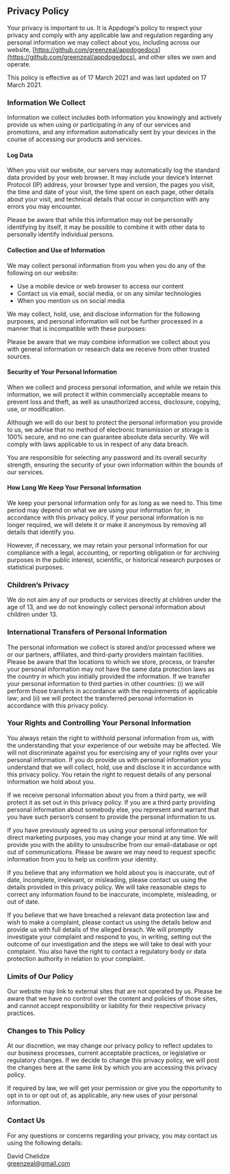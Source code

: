 Privacy Policy
--------------

Your privacy is important to us. It is Appdoge's policy to respect your
privacy and comply with any applicable law and regulation regarding any
personal information we may collect about you, including across our
website,
[https://github.com/greenzeal/appdogedocs](https://github.com/greenzeal/appdogedocs),
and other sites we own and operate.

This policy is effective as of 17 March 2021 and was last updated on 17
March 2021.

### Information We Collect

Information we collect includes both information you knowingly and
actively provide us when using or participating in any of our services
and promotions, and any information automatically sent by your devices
in the course of accessing our products and services.

#### Log Data

When you visit our website, our servers may automatically log the
standard data provided by your web browser. It may include your device’s
Internet Protocol (IP) address, your browser type and version, the pages
you visit, the time and date of your visit, the time spent on each page,
other details about your visit, and technical details that occur in
conjunction with any errors you may encounter.

Please be aware that while this information may not be personally
identifying by itself, it may be possible to combine it with other data
to personally identify individual persons.

#### Collection and Use of Information

We may collect personal information from you when you do any of the
following on our website:

-   Use a mobile device or web browser to access our content
-   Contact us via email, social media, or on any similar technologies
-   When you mention us on social media

We may collect, hold, use, and disclose information for the following
purposes, and personal information will not be further processed in a
manner that is incompatible with these purposes:

Please be aware that we may combine information we collect about you
with general information or research data we receive from other trusted
sources.

#### Security of Your Personal Information

When we collect and process personal information, and while we retain
this information, we will protect it within commercially acceptable
means to prevent loss and theft, as well as unauthorized access,
disclosure, copying, use, or modification.

Although we will do our best to protect the personal information you
provide to us, we advise that no method of electronic transmission or
storage is 100% secure, and no one can guarantee absolute data security.
We will comply with laws applicable to us in respect of any data breach.

You are responsible for selecting any password and its overall security
strength, ensuring the security of your own information within the
bounds of our services.

#### How Long We Keep Your Personal Information

We keep your personal information only for as long as we need to. This
time period may depend on what we are using your information for, in
accordance with this privacy policy. If your personal information is no
longer required, we will delete it or make it anonymous by removing all
details that identify you.

However, if necessary, we may retain your personal information for our
compliance with a legal, accounting, or reporting obligation or for
archiving purposes in the public interest, scientific, or historical
research purposes or statistical purposes.

### Children’s Privacy

We do not aim any of our products or services directly at children under
the age of 13, and we do not knowingly collect personal information
about children under 13.

### International Transfers of Personal Information

The personal information we collect is stored and/or processed where we
or our partners, affiliates, and third-party providers maintain
facilities. Please be aware that the locations to which we store,
process, or transfer your personal information may not have the same
data protection laws as the country in which you initially provided the
information. If we transfer your personal information to third parties
in other countries: (i) we will perform those transfers in accordance
with the requirements of applicable law; and (ii) we will protect the
transferred personal information in accordance with this privacy policy.

### Your Rights and Controlling Your Personal Information

You always retain the right to withhold personal information from us,
with the understanding that your experience of our website may be
affected. We will not discriminate against you for exercising any of
your rights over your personal information. If you do provide us with
personal information you understand that we will collect, hold, use and
disclose it in accordance with this privacy policy. You retain the right
to request details of any personal information we hold about you.

If we receive personal information about you from a third party, we will
protect it as set out in this privacy policy. If you are a third party
providing personal information about somebody else, you represent and
warrant that you have such person’s consent to provide the personal
information to us.

If you have previously agreed to us using your personal information for
direct marketing purposes, you may change your mind at any time. We will
provide you with the ability to unsubscribe from our email-database or
opt out of communications. Please be aware we may need to request
specific information from you to help us confirm your identity.

If you believe that any information we hold about you is inaccurate, out
of date, incomplete, irrelevant, or misleading, please contact us using
the details provided in this privacy policy. We will take reasonable
steps to correct any information found to be inaccurate, incomplete,
misleading, or out of date.

If you believe that we have breached a relevant data protection law and
wish to make a complaint, please contact us using the details below and
provide us with full details of the alleged breach. We will promptly
investigate your complaint and respond to you, in writing, setting out
the outcome of our investigation and the steps we will take to deal with
your complaint. You also have the right to contact a regulatory body or
data protection authority in relation to your complaint.

### Limits of Our Policy

Our website may link to external sites that are not operated by us.
Please be aware that we have no control over the content and policies of
those sites, and cannot accept responsibility or liability for their
respective privacy practices.

### Changes to This Policy

At our discretion, we may change our privacy policy to reflect updates
to our business processes, current acceptable practices, or legislative
or regulatory changes. If we decide to change this privacy policy, we
will post the changes here at the same link by which you are accessing
this privacy policy.

If required by law, we will get your permission or give you the
opportunity to opt in to or opt out of, as applicable, any new uses of
your personal information.

### Contact Us

For any questions or concerns regarding your privacy, you may contact us
using the following details:

David Chelidze\
 greenzeal@gmail.com
